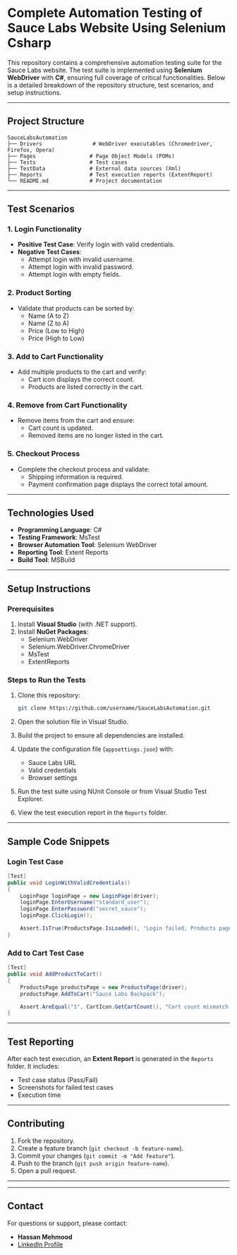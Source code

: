 # Complete Automation Testing of Sauce Labs Website Using Selenium Csharp

This repository contains a comprehensive automation testing suite for the Sauce Labs website. The test suite is implemented using **Selenium WebDriver** with **C#**, ensuring full coverage of critical functionalities. Below is a detailed breakdown of the repository structure, test scenarios, and setup instructions.

---

## **Project Structure**

```
SauceLabsAutomation
├── Drivers                # WebDriver executables (Chromedriver, Firefox, Opera)
├── Pages                 # Page Object Models (POMs)
├── Tests                 # Test cases
├── TestData              # External data sources (Xml)
├── Reports               # Test execution reports (ExtentReport)
└── README.md             # Project documentation
```

---

## **Test Scenarios**

### 1. **Login Functionality**
   - **Positive Test Case**: Verify login with valid credentials.
   - **Negative Test Cases**: 
     - Attempt login with invalid username.
     - Attempt login with invalid password.
     - Attempt login with empty fields.

### 2. **Product Sorting**
   - Validate that products can be sorted by:
     - Name (A to Z)
     - Name (Z to A)
     - Price (Low to High)
     - Price (High to Low)

### 3. **Add to Cart Functionality**
   - Add multiple products to the cart and verify:
     - Cart icon displays the correct count.
     - Products are listed correctly in the cart.

### 4. **Remove from Cart Functionality**
   - Remove items from the cart and ensure:
     - Cart count is updated.
     - Removed items are no longer listed in the cart.

### 5. **Checkout Process**
   - Complete the checkout process and validate:
     - Shipping information is required.
     - Payment confirmation page displays the correct total amount.

---

## **Technologies Used**

- **Programming Language**: C#
- **Testing Framework**: MsTest
- **Browser Automation Tool**: Selenium WebDriver
- **Reporting Tool**: Extent Reports
- **Build Tool**: MSBuild

---

## **Setup Instructions**

### Prerequisites
1. Install **Visual Studio** (with .NET support).
2. Install **NuGet Packages**:
   - Selenium.WebDriver
   - Selenium.WebDriver.ChromeDriver
   - MsTest
   - ExtentReports

### Steps to Run the Tests
1. Clone this repository:
   ```bash
   git clone https://github.com/username/SauceLabsAutomation.git
   ```

2. Open the solution file in Visual Studio.

3. Build the project to ensure all dependencies are installed.

4. Update the configuration file (`appsettings.json`) with:
   - Sauce Labs URL
   - Valid credentials
   - Browser settings

5. Run the test suite using NUnit Console or from Visual Studio Test Explorer.

6. View the test execution report in the `Reports` folder.

---

## **Sample Code Snippets**

### Login Test Case
```csharp
[Test]
public void LoginWithValidCredentials()
{
    LoginPage loginPage = new LoginPage(driver);
    loginPage.EnterUsername("standard_user");
    loginPage.EnterPassword("secret_sauce");
    loginPage.ClickLogin();

    Assert.IsTrue(ProductsPage.IsLoaded(), "Login failed, Products page not displayed.");
}
```

### Add to Cart Test Case
```csharp
[Test]
public void AddProductToCart()
{
    ProductsPage productsPage = new ProductsPage(driver);
    productsPage.AddToCart("Sauce Labs Backpack");

    Assert.AreEqual("1", CartIcon.GetCartCount(), "Cart count mismatch.");
}
```

---

## **Test Reporting**

After each test execution, an **Extent Report** is generated in the `Reports` folder. It includes:
- Test case status (Pass/Fail)
- Screenshots for failed test cases
- Execution time

---

## **Contributing**

1. Fork the repository.
2. Create a feature branch (`git checkout -b feature-name`).
3. Commit your changes (`git commit -m "Add feature"`).
4. Push to the branch (`git push origin feature-name`).
5. Open a pull request.

---

---

## **Contact**

For questions or support, please contact: 
- **Hassan Mehmood**
- [LinkedIn Profile](https://www.linkedin.com/in/mhassanmehmood/)
